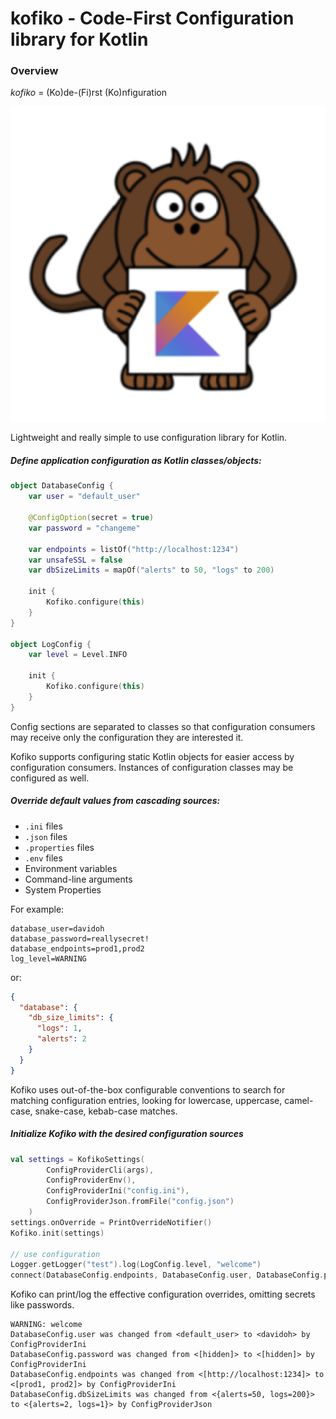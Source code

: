 # kofiko - Code-First Configuration library for Kotlin

### Overview

*kofiko* = (Ko)de-(Fi)rst (Ko)nfiguration

![](docs/kofiko-kotlin.png)

Lightweight and really simple to use configuration library for Kotlin.

##### Define application configuration as Kotlin classes/objects:

``` kotlin
object DatabaseConfig {
    var user = "default_user"

    @ConfigOption(secret = true)
    var password = "changeme"

    var endpoints = listOf("http://localhost:1234")
    var unsafeSSL = false
    var dbSizeLimits = mapOf("alerts" to 50, "logs" to 200)

    init {
        Kofiko.configure(this)
    }
}

object LogConfig {
    var level = Level.INFO

    init {
        Kofiko.configure(this)
    }
}
```

Config sections are separated to classes so that configuration consumers may 
receive only the configuration they are interested it.
   
Kofiko supports configuring static Kotlin objects for easier access by configuration consumers. 
Instances of configuration classes may be configured as well.


##### Override default values from cascading sources: 

* `.ini` files
* `.json` files
* `.properties` files
* `.env` files
* Environment variables
* Command-line arguments
* System Properties

For example:

```shell script
database_user=davidoh 
database_password=reallysecret! 
database_endpoints=prod1,prod2
log_level=WARNING
```

or:

``` json
{
  "database": {
    "db_size_limits": {
      "logs": 1,
      "alerts": 2
    }
  }
}
```

Kofiko uses out-of-the-box configurable conventions to search for matching configuration entries, 
looking for lowercase, uppercase, camel-case, snake-case, kebab-case matches.   

##### Initialize Kofiko with the desired configuration sources

```kotlin
val settings = KofikoSettings(
        ConfigProviderCli(args),
        ConfigProviderEnv(),
        ConfigProviderIni("config.ini"),
        ConfigProviderJson.fromFile("config.json")
    )
settings.onOverride = PrintOverrideNotifier()
Kofiko.init(settings)

// use configuration
Logger.getLogger("test").log(LogConfig.level, "welcome")
connect(DatabaseConfig.endpoints, DatabaseConfig.user, DatabaseConfig.password)
```

Kofiko can print/log the effective configuration overrides, omitting secrets like passwords.   
```
WARNING: welcome
DatabaseConfig.user was changed from <default_user> to <davidoh> by ConfigProviderIni
DatabaseConfig.password was changed from <[hidden]> to <[hidden]> by ConfigProviderIni
DatabaseConfig.endpoints was changed from <[http://localhost:1234]> to <[prod1, prod2]> by ConfigProviderIni
DatabaseConfig.dbSizeLimits was changed from <{alerts=50, logs=200}> to <{alerts=2, logs=1}> by ConfigProviderJson
```




